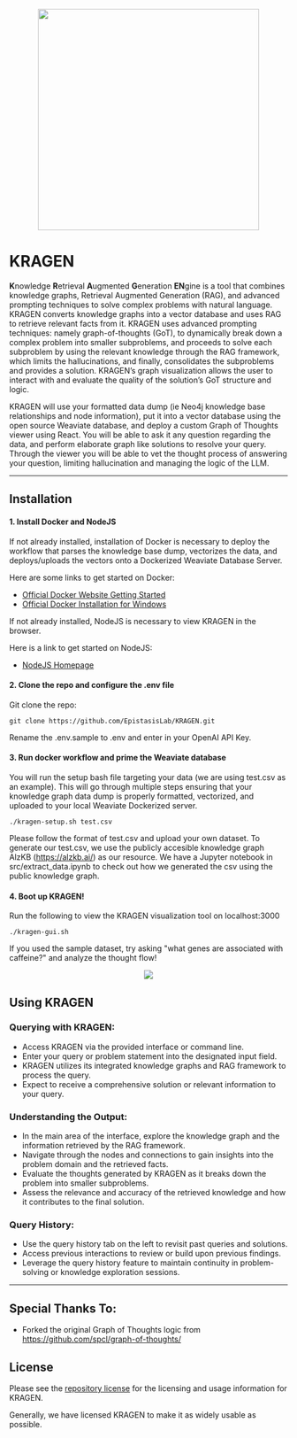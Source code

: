 <p align="center">
<img src="https://github.com/EpistasisLab/KRAGEN/blob/readme-update/images/OIG4.jpeg" width=400 />
</p>

# KRAGEN
**K**nowledge **R**etrieval **A**ugmented **G**eneration **EN**gine is a tool that combines knowledge graphs, Retrieval Augmented Generation (RAG), and advanced prompting techniques to solve complex problems with natural language. KRAGEN converts knowledge graphs into a vector database and uses RAG to retrieve relevant facts from it. KRAGEN uses advanced prompting techniques: namely graph-of-thoughts (GoT), to dynamically break down a complex problem into smaller subproblems, and proceeds to solve each subproblem by using the relevant knowledge through the RAG framework, which limits the hallucinations, and finally, consolidates the subproblems and provides a solution. KRAGEN’s graph visualization allows the user to interact with and evaluate the quality of the solution’s GoT structure and logic.

KRAGEN will use your formatted data dump (ie Neo4j knowledge base relationships and node information), put it into a vector database using the open source Weaviate database, and deploy a custom Graph of Thoughts viewer using React. You will be able to ask it any question regarding the data, and perform elaborate graph like solutions to resolve your query. Through the viewer you will be able to vet the thought process of answering your question, limiting hallucination and managing the logic of the LLM.

- - - -

## Installation

#### 1. Install Docker and NodeJS

If not already installed, installation of Docker is necessary to deploy the workflow that parses the knowledge base dump, vectorizes the data, and deploys/uploads the vectors onto a Dockerized Weaviate Database Server. 

Here are some links to get started on Docker:
  - [Official Docker Website Getting Started](https://docs.docker.com/engine/getstarted/step_one/)
  - [Official Docker Installation for Windows](https://docs.docker.com/docker-for-windows/install/)

If not already installed, NodeJS is necessary to view KRAGEN in the browser.

Here is a link to get started on NodeJS:
  - [NodeJS Homepage](https://nodejs.org/en)

#### 2. Clone the repo and configure the .env file

Git clone the repo:

`git clone https://github.com/EpistasisLab/KRAGEN.git`

Rename the .env.sample to .env and enter in your OpenAI API Key.

#### 3. Run docker workflow and prime the Weaviate database

You will run the setup bash file targeting your data (we are using test.csv as an example). This will go through multiple steps ensuring that your knowledge graph data dump is properly formatted, vectorized, and uploaded to your local Weaviate Dockerized server.

`./kragen-setup.sh test.csv`

Please follow the format of test.csv and upload your own dataset. To generate our test.csv, we use the publicly accesible knowledge graph AlzKB (https://alzkb.ai/) as our resource. We have a Jupyter notebook in src/extract_data.ipynb to check out how we generated the csv using the public knowledge graph.

#### 4. Boot up KRAGEN!

Run the following to view the KRAGEN visualization tool on localhost:3000

`./kragen-gui.sh`

If you used the sample dataset, try asking "what genes are associated with caffeine?" and analyze the thought flow!

<p align="center">
<img src="https://github.com/EpistasisLab/KRAGEN/blob/readme-update/images/KG2Diagram.png" />
</p>

## Using KRAGEN

### Querying with KRAGEN:

- Access KRAGEN via the provided interface or command line.
- Enter your query or problem statement into the designated input field.
- KRAGEN utilizes its integrated knowledge graphs and RAG framework to process the query.
- Expect to receive a comprehensive solution or relevant information to your query.

### Understanding the Output:

- In the main area of the interface, explore the knowledge graph and the information retrieved by the RAG framework.
- Navigate through the nodes and connections to gain insights into the problem domain and the retrieved facts.
- Evaluate the thoughts generated by KRAGEN as it breaks down the problem into smaller subproblems.
- Assess the relevance and accuracy of the retrieved knowledge and how it contributes to the final solution.

### Query History:

- Use the query history tab on the left to revisit past queries and solutions.
- Access previous interactions to review or build upon previous findings.
- Leverage the query history feature to maintain continuity in problem-solving or knowledge exploration sessions.

---

## Special Thanks To:
- Forked the original Graph of Thoughts logic from https://github.com/spcl/graph-of-thoughts/

## License

Please see the [repository license](https://github.com/EpistasisLab/KRAGEN/blob/master/LICENSE) for the licensing and usage information for KRAGEN.

Generally, we have licensed KRAGEN to make it as widely usable as possible.

